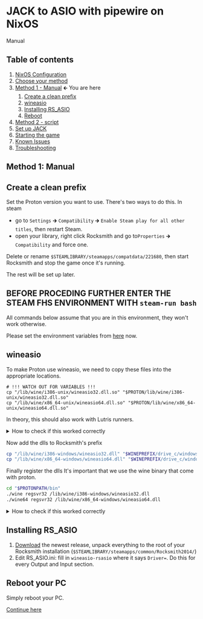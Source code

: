 # JACK to ASIO with pipewire on NixOS

Manual

## Table of contents

1. [NixOS Configuration](/guides/setup/nixos/1.md#nixos-configuration)
1. [Choose your method](/guides/setup/nixos/1.md#choose-your-method)
1. [Method 1 - Manual](#table-of-contents) 🡰 You are here
	1. [Create a clean prefix](#create-a-clean-prefix)
	1. [wineasio](#wineasio)
	1. [Installing RS_ASIO](#installing-rs_asio)
	1. [Reboot](#reboot-your-pc)
1. [Method 2 - script](/guides/setup/nixos/2-script.md)
1. [Set up JACK](/guides/setup/nixos/3.md#set-up-jack)
1. [Starting the game](/guides/setup/nixos/3.md#starting-the-game)
1. [Known Issues](/guides/setup/nixos/3.md#known-issues)
1. [Troubleshooting](/guides/setup/nixos/3.md#a-bit-of-troubleshooting)

## Method 1: Manual

## Create a clean prefix

Set the Proton version you want to use. There's two ways to do this. In steam

* go to `Settings` 🡲 `Compatibility` 🡲 `Enable Steam play for all other titles`, then restart Steam.
* open your library, right click Rocksmith and go to`Properties` 🡲 `Compatibility` and force one.

Delete or rename `$STEAMLIBRARY/steamapps/compatdata/221680`, then start Rocksmith and stop the game once it's running.

The rest will be set up later.

## BEFORE PROCEDING FURTHER ENTER THE STEAM FHS ENVIRONMENT WITH `steam-run bash`

All commands below assume that you are in this environment, they won't work otherwise.

Please set the environment variables from [here](https://github.com/theNizo/linux_rocksmith/blob/main/README.md#common-paths) now.

## wineasio

To make Proton use wineasio, we need to copy these files into the appropriate locations.

```
# !!! WATCH OUT FOR VARIABLES !!!
cp "/lib/wine/i386-unix/wineasio32.dll.so" "$PROTON/lib/wine/i386-unix/wineasio32.dll.so"
cp "/lib/wine/x86_64-unix/wineasio64.dll.so" "$PROTON/lib/wine/x86_64-unix/wineasio64.dll.so"
```

In theory, this should also work with Lutris runners.

<details><summary> How to check if this worked correctly</summary>

> First check that `/lib/wine/i386-unix/wineasio32.dll.so` and `/lib/wine/x86_64-unix/wineasio64.dll.so` exist. The copy should give you an error if something went wrong.
</details>

Now add the dlls to Rocksmith's prefix

```sh
cp "/lib/wine/i386-windows/wineasio32.dll" "$WINEPREFIX/drive_c/windows/syswow64/wineasio32.dll"
cp "/lib/wine/x86_64-windows/wineasio64.dll" "$WINEPREFIX/drive_c/windows/system32/wineasio64.dll"
```

Finally register the dlls
It's important that we use the wine binary that come with proton.

```sh
cd "$PROTONPATH/bin"
./wine regsvr32 /lib/wine/i386-windows/wineasio32.dll
./wine64 regsvr32 /lib/wine/x86_64-windows/wineasio64.dll
```

<details><summary> How to check if this worked correctly</summary>

> After ever `regsvr32` command you should get an alert from wine stating that the dll was registered correctly.
</details>

## Installing RS_ASIO

1. [Download](https://github.com/mdias/rs_asio/releases) the newest release, unpack everything to the root of your Rocksmith installation (`$STEAMLIBRARY/steamapps/common/Rocksmith2014/`)
1. Edit RS_ASIO.ini: fill in `wineasio-rsasio` where it says `Driver=`. Do this for every Output and Input section.

## Reboot your PC
Simply reboot your PC.

[Continue here](/guides/nixos/3.md)
